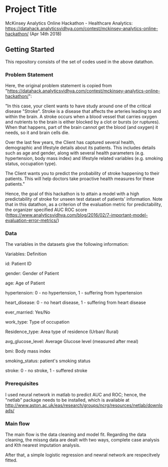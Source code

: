 # Project Title

McKinsey Analytics Online Hackathon - Healthcare Analytics: https://datahack.analyticsvidhya.com/contest/mckinsey-analytics-online-hackathon/ (Apr 14th 2018)

## Getting Started

This repository consists of the set of codes used in the above datathon.

### Problem Statement
Here, the original problem statement is copied from "https://datahack.analyticsvidhya.com/contest/mckinsey-analytics-online-hackathon/":

"In this case, your client wants to have study around one of the critical disease "Stroke". Stroke is a disease that affects the arteries leading to and within the brain. A stroke occurs when a blood vessel that carries oxygen and nutrients to the brain is either blocked by a clot or bursts (or ruptures). When that happens, part of the brain cannot get the blood (and oxygen) it needs, so it and brain cells die.

Over the last few years, the Client has captured several health, demographic and lifestyle details about its patients. This includes details such as age and gender, along with several health parameters (e.g. hypertension, body mass index) and lifestyle related variables (e.g. smoking status, occupation type).

The Client wants you to predict the probability of stroke happening to their patients. This will help doctors take proactive health measures for these patients."

Hence, the goal of this hackathon is to attain a model with a high predictability of stroke for unseen test dataset of patients' information. Note that in this datathon, as a criterion of the evaluation metric for predictability, the organizer specified AUC ROC score (https://www.analyticsvidhya.com/blog/2016/02/7-important-model-evaluation-error-metrics/)

### Data
The variables in the datasets give the following information:


Variables: Definition

id: Patient ID

gender: Gender of Patient

age: Age of Patient

hypertension: 0 - no hypertension, 1 - suffering from hypertension

heart_disease: 0 - no heart disease, 1 - suffering from heart disease

ever_married: Yes/No

work_type: Type of occupation

Residence_type: Area type of residence (Urban/ Rural)

avg_glucose_level: Average Glucose level (measured after meal)

bmi: Body mass index

smoking_status: patient's smoking status

stroke: 0 - no stroke, 1 - suffered stroke


### Prerequisites

I used neural network in matlab to predict AUC and ROC; hence, the "netlab" package needs to be installed, which is available at http://www.aston.ac.uk/eas/research/groups/ncrg/resources/netlab/downloads/

### Main flow

The main flow is the data cleaning and model fit.
Regarding the data cleaning, the missng data are dealt with two ways, complete case analysis and Kth nearest imputation analysis.

After that, a simple logistic regression and newral network are respecitvely fitted.



